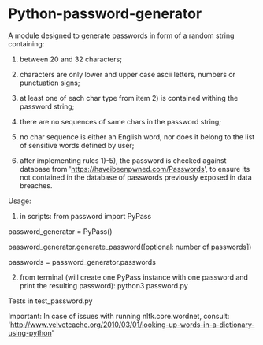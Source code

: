 # Python-password-generator

A module designed to generate passwords in form of a random string containing:

1) between 20 and 32 characters;
	
2) characters are only lower and upper case ascii letters, numbers or punctuation signs;
	
3) at least one of each char type from item 2) is contained withing the password string;
	
4) there are no sequences of same chars in the password string;
	
5) no char sequence is either an English word, nor does it belong to the list of sensitive words defined by user;
	
6) after implementing rules 1)-5), the password is checked against database from 'https://haveibeenpwned.com/Passwords',
 to ensure its not contained in the database of passwords previously exposed in data breaches.

Usage:
1) in scripts:
  from password import PyPass
  
  password_generator = PyPass()
  
  password_generator.generate_password([optional: number of passwords])  
  
  passwords = password_generator.passwords

2) from terminal (will create one PyPass instance with one password and print the resulting password):
  python3 password.py

Tests in test_password.py

Important: In case of issues with running nltk.core.wordnet, consult: 'http://www.velvetcache.org/2010/03/01/looking-up-words-in-a-dictionary-using-python'

